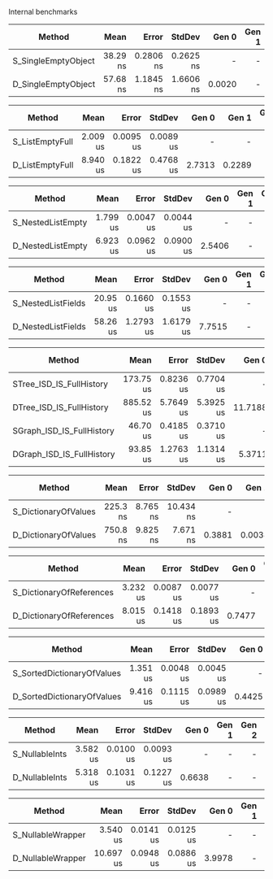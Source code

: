 
Internal benchmarks

|              Method |     Mean |     Error |    StdDev |  Gen 0 | Gen 1 | Gen 2 | Allocated |
|-------------------- |---------:|----------:|----------:|-------:|------:|------:|----------:|
| S_SingleEmptyObject | 38.29 ns | 0.2806 ns | 0.2625 ns |      - |     - |     - |         - |
| D_SingleEmptyObject | 57.68 ns | 1.1845 ns | 1.6606 ns | 0.0020 |     - |     - |      24 B |

|          Method |     Mean |     Error |    StdDev |  Gen 0 |  Gen 1 | Gen 2 | Allocated |
|---------------- |---------:|----------:|----------:|-------:|-------:|------:|----------:|
| S_ListEmptyFull | 2.009 us | 0.0095 us | 0.0089 us |      - |      - |     - |         - |
| D_ListEmptyFull | 8.940 us | 0.1822 us | 0.4768 us | 2.7313 | 0.2289 |     - |   32824 B |

|            Method |     Mean |     Error |    StdDev |  Gen 0 | Gen 1 | Gen 2 | Allocated |
|------------------ |---------:|----------:|----------:|-------:|------:|------:|----------:|
| S_NestedListEmpty | 1.799 us | 0.0047 us | 0.0044 us |      - |     - |     - |         - |
| D_NestedListEmpty | 6.923 us | 0.0962 us | 0.0900 us | 2.5406 |     - |     - |   26696 B |

|             Method |     Mean |     Error |    StdDev |  Gen 0 | Gen 1 | Gen 2 | Allocated |
|------------------- |---------:|----------:|----------:|-------:|------:|------:|----------:|
| S_NestedListFields | 20.95 us | 0.1660 us | 0.1553 us |      - |     - |     - |         - |
| D_NestedListFields | 58.26 us | 1.2793 us | 1.6179 us | 7.7515 |     - |     - |   87968 B |

|                    Method |      Mean |     Error |    StdDev |   Gen 0 |  Gen 1 | Gen 2 | Allocated |
|-------------------------- |----------:|----------:|----------:|--------:|-------:|------:|----------:|
|  STree_ISD_IS_FullHistory | 173.75 us | 0.8236 us | 0.7704 us |       - |      - |     - |         - |
|  DTree_ISD_IS_FullHistory | 885.52 us | 5.7649 us | 5.3925 us | 11.7188 | 2.9297 |     - |  654240 B |
| SGraph_ISD_IS_FullHistory |  46.70 us | 0.4185 us | 0.3710 us |       - |      - |     - |         - |
| DGraph_ISD_IS_FullHistory |  93.85 us | 1.2763 us | 1.1314 us |  5.3711 |      - |     - |   59368 B |

|               Method |     Mean |    Error |    StdDev |  Gen 0 |  Gen 1 | Gen 2 | Allocated |
|--------------------- |---------:|---------:|----------:|-------:|-------:|------:|----------:|
| S_DictionaryOfValues | 225.3 ns | 8.765 ns | 10.434 ns |      - |      - |     - |         - |
| D_DictionaryOfValues | 750.8 ns | 9.825 ns |  7.671 ns | 0.3881 | 0.0038 |     - |    4064 B |

|                   Method |     Mean |     Error |    StdDev |  Gen 0 | Gen 1 | Gen 2 | Allocated |
|------------------------- |---------:|----------:|----------:|-------:|------:|------:|----------:|
| S_DictionaryOfReferences | 3.232 us | 0.0087 us | 0.0077 us |      - |     - |     - |         - |
| D_DictionaryOfReferences | 8.015 us | 0.1418 us | 0.1893 us | 0.7477 |     - |     - |    7920 B |

|                     Method |     Mean |     Error |    StdDev |  Gen 0 | Gen 1 | Gen 2 | Allocated |
|--------------------------- |---------:|----------:|----------:|-------:|------:|------:|----------:|
| S_SortedDictionaryOfValues | 1.351 us | 0.0048 us | 0.0045 us |      - |     - |     - |         - |
| D_SortedDictionaryOfValues | 9.416 us | 0.1115 us | 0.0989 us | 0.4425 |     - |     - |    4936 B |

|         Method |     Mean |     Error |    StdDev |  Gen 0 | Gen 1 | Gen 2 | Allocated |
|--------------- |---------:|----------:|----------:|-------:|------:|------:|----------:|
| S_NullableInts | 3.582 us | 0.0100 us | 0.0093 us |      - |     - |     - |         - |
| D_NullableInts | 5.318 us | 0.1031 us | 0.1227 us | 0.6638 |     - |     - |    8248 B |

|            Method |      Mean |     Error |    StdDev |  Gen 0 | Gen 1 | Gen 2 | Allocated |
|------------------ |----------:|----------:|----------:|-------:|------:|------:|----------:|
| S_NullableWrapper |  3.540 us | 0.0141 us | 0.0125 us |      - |     - |     - |         - |
| D_NullableWrapper | 10.697 us | 0.0948 us | 0.0886 us | 3.9978 |     - |     - |   49208 B |
